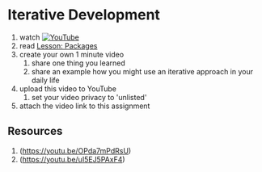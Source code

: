 # Iterative Development

1. watch [![YouTube](https://i.ytimg.com/vi/H0_yKBitO8M/default.jpg)](https://www.youtube.com/watch?v=H0_yKBitO8M)
1. read [Lesson: Packages](https://docs.oracle.com/javase/tutorial/java/package/index.html)
2. create your own 1 minute video 
	1. share one thing you learned
	1. share an example how you might use an iterative approach in your daily life
3. upload this video to YouTube
	1. set your video privacy to 'unlisted'
4. attach the video link to this assignment

## Resources
1. (https://youtu.be/OPda7mPdRsU)
1. (https://youtu.be/uI5EJ5PAxF4)
